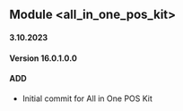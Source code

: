 ## Module <all_in_one_pos_kit>

#### 3.10.2023
#### Version 16.0.1.0.0
#### ADD

- Initial commit for All in One POS Kit
